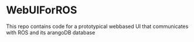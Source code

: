 # WebUIForROS
This repo contains code for a prototypical webbased UI that communicates with ROS and its arangoDB database
